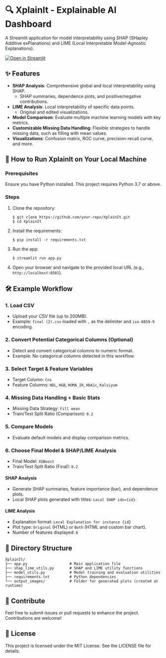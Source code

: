 # :mag: XplainIt - Explainable AI Dashboard

A Streamlit application for model interpretability using SHAP (SHapley Additive exPlanations) and LIME (Local Interpretable Model-Agnostic Explanations).

[![Open in Streamlit](https://static.streamlit.io/badges/streamlit_badge_black_white.svg)](https://xplainit-shquvhbhpwm3imswdpyzhh.streamlit.app/)

## :sparkles: Features

- **SHAP Analysis**: Comprehensive global and local interpretability using SHAP.
  - SHAP summaries, dependence plots, and positive/negative contributions.
- **LIME Analysis**: Local interpretability of specific data points.
  - Original and edited visualizations.
- **Model Comparison**: Evaluate multiple machine learning models with key metrics.
- **Customizable Missing Data Handling**: Flexible strategies to handle missing data, such as filling with mean values.
- **Visualizations**: Confusion matrix, ROC curve, precision-recall curve, and more.

## :rocket: How to Run XplainIt on Your Local Machine

### Prerequisites

Ensure you have Python installed. This project requires Python 3.7 or above.

### Steps

1. Clone the repository:
   ```
   $ git clone https://github.com/your-repo/XplainIt.git
   $ cd XplainIt
   ```

2. Install the requirements:
   ```
   $ pip install -r requirements.txt
   ```

3. Run the app:
   ```
   $ streamlit run app.py
   ```

4. Open your browser and navigate to the provided local URL (e.g., `http://localhost:8501`).

## :hammer_and_wrench: Example Workflow

### 1. Load CSV
- Upload your CSV file (up to 200MB).
- Example: `final (2).csv` loaded with `,` as the delimiter and `iso-8859-9` encoding.

### 2. Convert Potential Categorical Columns (Optional)
- Detect and convert categorical columns to numeric format.
- Example: No categorical columns detected in this workflow.

### 3. Select Target & Feature Variables
- Target Column: `Cns`
- Feature Columns: `HDL`, `HGB`, `HOMA_IR`, `HbA1c`, `Kalsiyum`

### 4. Missing Data Handling + Basic Stats
- Missing Data Strategy: `Fill mean`
- Train/Test Split Ratio (Comparison): `0.2`

### 5. Compare Models
- Evaluate default models and display comparison metrics.

### 6. Choose Final Model & SHAP/LIME Analysis
- Final Model: `XGBoost`
- Train/Test Split Ratio (Final): `0.2`

#### SHAP Analysis
- Generate SHAP summaries, feature importance (bar), and dependence plots.
- Local SHAP plots generated with titles: `Local SHAP idx={id}`.

#### LIME Analysis
- Explanation format: `Local Explanation for instance {id}`
- Plot type: `Original` (HTML) or `Both` (HTML and custom bar chart).
- Number of features displayed: `6`

## :file_folder: Directory Structure

```
XplainIt/
├── app.py                   # Main application file
├── shap_lime_utils.py       # SHAP and LIME utility functions
├── model_utils.py           # Model training and evaluation utilities
├── requirements.txt         # Python dependencies
└── output_images/           # Folder for generated plots (created at runtime)
```

## :tada: Contribute

Feel free to submit issues or pull requests to enhance the project. Contributions are welcome!

## :memo: License

This project is licensed under the MIT License. See the LICENSE file for details.
